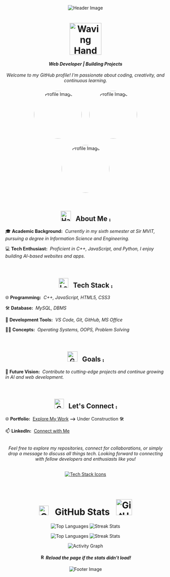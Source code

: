<p align="center">
  <img src="https://capsule-render.vercel.app/api?type=wave&color=gradient&height=250&section=header&text=Hi!%20I'm%20Achyuth&fontColor=F7EFE9&fontSize=90" alt="Header Image"/>
</p>

<h1 align="center">
  <img src="https://media1.giphy.com/media/qAXDUie0dPweocOvnw/giphy.gif?cid=ecf05e47ti6g6ad6wpzzbnryawe53kjgxja2t5ictclalz58&ep=v1_gifs_related&rid=giphy.gif&ct=s" width="100" alt="Waving Hand Gif">
</h1>

<h4 align="center">
  <em><b>Web Developer | Building Projects</b></em>
</h4>

<p align="center">
  <em>Welcome to my GitHub profile! I'm passionate about coding, creativity, and continuous learning.</em>
</p>

<div align="center">
  <img src="https://github.com/yashwanth-gh/yashwanth-gh/assets/107710864/ca04014f-6c34-4d91-bad3-ac5db741af87" alt="Profile Image 1" width="150" height="150" style="border-radius: 50%; margin: 10px;" />
  <img src="https://github.com/yashwanth-gh/yashwanth-gh/assets/107710864/ca04014f-6c34-4d91-bad3-ac5db741af87" alt="Profile Image 2" width="150" height="150" style="border-radius: 50%; margin: 10px;" />
  <img src="https://github.com/yashwanth-gh/yashwanth-gh/assets/107710864/ca04014f-6c34-4d91-bad3-ac5db741af87" alt="Profile Image 3" width="150" height="150" style="border-radius: 50%; margin: 10px;" />
</div>

<br>

<h2 align="center">
  <img src="https://media0.giphy.com/media/RRi3GncwtYHTSYODaf/giphy.gif?cid=ecf05e4741oajturmggjhottjcxs5m1wdikt8k5we1bclt9b&ep=v1_stickers_search&rid=giphy.gif&ct=s" width="32" alt="Handshake Gif"> &nbsp; About Me ⨾
</h2>

🎓 **Academic Background:** &nbsp;<em>Currently in my sixth semester at Sir MVIT, pursuing a degree in Information Science and Engineering.</em>

💻 **Tech Enthusiast:** &nbsp;<em>Proficient in C++, JavaScript, and Python, I enjoy building AI-based websites and apps.</em>

<br>

<h2 align="center">
  <img src="https://media0.giphy.com/media/RJzm826vu7WbJvBtxX/giphy.gif?cid=ecf05e47ovpz63p960fnqe2l9l8ev3b599x3bw70dyty6nv2&ep=v1_gifs_related&rid=giphy.gif&ct=s" width="30" alt="Laptop Gif"> &nbsp;&nbsp;Tech Stack ⨾
</h2>

🌐 **Programming:** &nbsp;<em>C++, JavaScript, HTML5, CSS3</em>

🛠️ **Database:** &nbsp;<em>MySQL, DBMS</em>

🧰 **Development Tools:** &nbsp;<em>VS Code, Git, GitHub, MS Office</em>

🧑‍💻 **Concepts:** &nbsp;<em>Operating Systems, OOPS, Problem Solving</em>

<br>

<h2 align="center">
  <img src="https://media4.giphy.com/media/pB4oYINWRmtbS5FlCX/giphy.gif?cid=ecf05e47wkhkwx7fnntlrll3o8puutnty6q23ce3aza1alwy&ep=v1_gifs_related&rid=giphy.gif&ct=s" width="32" alt="Goals Gif"> &nbsp; Goals ⨾ 
</h2>

🚀 **Future Vision:** &nbsp;<em>Contribute to cutting-edge projects and continue growing in AI and web development.</em>

<br>

<h2 align="center">
  <img src="https://media0.giphy.com/media/uwmNTx7NaDbJnXlKbx/giphy.gif?cid=ecf05e47punwiieyc07nnu8fta4sdbwv7p82hc6mudgtv2ez&ep=v1_gifs_related&rid=giphy.gif&ct=s" width="30" alt="Connect Gif"> &nbsp; Let's Connect ⨾
</h2>

🌐 **Portfolio:** &nbsp;<a href="https://yourportfolio.com/" target="_blank">Explore My Work</a> **-->** Under Construction 🛠️

📫 **LinkedIn:** &nbsp;<a href="https://www.linkedin.com/in/achyuth-kt-252497261/" target="_blank">Connect with Me</a>

<br>

<div align="center">
  <em>Feel free to explore my repositories, connect for collaborations, or simply drop a message to discuss all things tech. Looking forward to connecting with fellow developers and enthusiasts like you!</em>
</div>

<br>

<p align="center">
  <a href="https://skillicons.dev">
    <img src="https://skillicons.dev/icons?i=git,html,css,sass,js,mysql,cpp,py&theme=light" alt="Tech Stack Icons" />
  </a>
</p>

<br>

<h1 align="center">
  <img src="https://media4.giphy.com/media/3ai0TGECMTkuYzBPS4/giphy.gif?cid=ecf05e47rgofswwoxgb9sss7nb7wekgw41jybpnym21kx3md&ep=v1_gifs_related&rid=giphy.gif&ct=s" width="30" alt="GitHub Stats Icon"> &nbsp; GitHub Stats &nbsp;
  <img src="https://media4.giphy.com/media/2sbQ9kfHlN43TsfjeE/giphy.gif?cid=ecf05e47sgz05eeetquf2o4zzkn6vx9hts62shoxaiitxe4d&ep=v1_gifs_related&rid=giphy.gif&ct=s" width="50" alt="GitHub Stats Icon">
</h1>
<p align="center">
  <img src="https://github-readme-stats.vercel.app/api/top-langs/?username=achyuth-kt&exclude_repo=PostgreSQL-practice-projects,Finance-dashbord-MERN&theme=vue-dark&hide_border=true" alt="Top Languages" />
  <img src="https://github-readme-streak-stats.herokuapp.com/?user=achyuth-k-t&theme=vue-dark&hide_border=true" alt="Streak Stats" />
</p>
<p align="center">
    <img src="https://github-readme-stats.vercel.app/api/top-langs/?username=achyuth-k-t&exclude_repo=PostgreSQL-practice-projects,Finance-dashbord-MERN&theme=vue-dark&hide_border=true" alt="Top Languages" />
  <img src="https://github-readme-streak-stats.herokuapp.com/?user=achyuth-kt&theme=vue-dark&hide_border=true" alt="Streak Stats" />
</p>

<p align="center">
  <img align="center" src="https://github-readme-activity-graph.vercel.app/graph?username=achyuth-kt&theme=redical" alt="Activity Graph" />
</p>

<h4 align="center">
  <img src="https://media0.giphy.com/media/Jmn641UpKSp5SukKxw/giphy.gif?cid=ecf05e47gmjg12cfco9ilso6tppzw2lsfcd8zw6ygf6brfw7&ep=v1_gifs_related&rid=giphy.gif&ct=s" width="15" alt="Reload Gif"> <em>Reload the page if the stats didn't load!</em>
</h4>

<p align="center">
  <img src="https://capsule-render.vercel.app/api?color=F7EFE9&section=footer&height=150&type=waving&text=%20{🙏}%20&fontColor=F7EFE9&fontSize=20" alt="Footer Image" />
</p>
